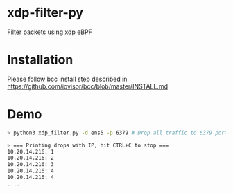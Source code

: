 # xdp-filter-py
Filter packets using xdp eBPF

# Installation
Please follow bcc install step described in https://github.com/iovisor/bcc/blob/master/INSTALL.md

# Demo
```bash
> python3 xdp_filter.py -d ens5 -p 6379 # Drop all traffic to 6379 port

> === Printing drops with IP, hit CTRL+C to stop ===
10.20.14.216: 1
10.20.14.216: 2
10.20.14.216: 3
10.20.14.216: 4
10.20.14.216: 4
....
```
